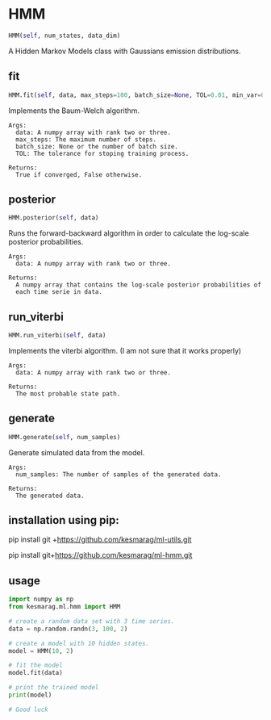 <h1 id="kesmarag.ml.hmm.HMM">HMM</h1>

```python
HMM(self, num_states, data_dim)
```
A Hidden Markov Models class with Gaussians emission distributions.

<h2 id="kesmarag.ml.hmm.HMM.fit">fit</h2>

```python
HMM.fit(self, data, max_steps=100, batch_size=None, TOL=0.01, min_var=0.1, num_runs=1)
```
Implements the Baum-Welch algorithm.

    Args:
      data: A numpy array with rank two or three.
      max_steps: The maximum number of steps.
      batch_size: None or the number of batch size.
      TOL: The tolerance for stoping training process.

    Returns:
      True if converged, False otherwise.


<h2 id="kesmarag.ml.hmm.HMM.posterior">posterior</h2>

```python
HMM.posterior(self, data)
```
Runs the forward-backward algorithm in order to calculate
       the log-scale posterior probabilities.

    Args:
      data: A numpy array with rank two or three.

    Returns:
      A numpy array that contains the log-scale posterior probabilities of
      each time serie in data.


<h2 id="kesmarag.ml.hmm.HMM.run_viterbi">run_viterbi</h2>

```python
HMM.run_viterbi(self, data)
```
Implements the viterbi algorithm. 
    (I am not sure that it works properly)

    Args:
      data: A numpy array with rank two or three.

    Returns:
      The most probable state path.


<h2 id="kesmarag.ml.hmm.HMM.generate">generate</h2>

```python
HMM.generate(self, num_samples)
```
Generate simulated data from the model.

    Args:
      num_samples: The number of samples of the generated data.

    Returns:
      The generated data.

## installation using pip:

pip install git +https://github.com/kesmarag/ml-utils.git

pip install git+https://github.com/kesmarag/ml-hmm.git

## usage
```python
import numpy as np
from kesmarag.ml.hmm import HMM

# create a random data set with 3 time series.
data = np.random.randn(3, 100, 2)

# create a model with 10 hidden states.
model = HMM(10, 2)

# fit the model
model.fit(data)

# print the trained model
print(model)

# Good luck
```